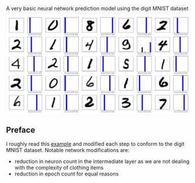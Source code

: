 A very basic neural network prediction model using the digit MNIST dataset

![Plotting](img/screenshot.png)

## Preface
I roughly read this [example](https://www.tensorflow.org/tutorials/keras/classification) and modified each step to conform to the digit MNIST dataset.
Notable network modifications are:
* reduction in neuron count in the intermediate layer as we are not dealing with the complexity of clothing items
* reduction in epoch count for equal reasons
